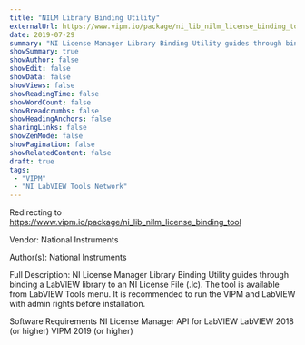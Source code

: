 ```yaml
---
title: "NILM Library Binding Utility"
externalUrl: https://www.vipm.io/package/ni_lib_nilm_license_binding_tool
date: 2019-07-29
summary: "NI License Manager Library Binding Utility guides through binding a LabVIEW library to an NI License File (."
showSummary: true
showAuthor: false
showEdit: false
showData: false
showViews: false
showReadingTime: false
showWordCount: false
showBreadcrumbs: false
showHeadingAnchors: false
sharingLinks: false
showZenMode: false
showPagination: false
showRelatedContent: false
draft: true
tags:
 - "VIPM"
 - "NI LabVIEW Tools Network"
---
```


Redirecting to https://www.vipm.io/package/ni_lib_nilm_license_binding_tool

Vendor: National Instruments

Author(s): National Instruments
 
Full Description:
NI License Manager Library Binding Utility guides through binding a LabVIEW library to an NI License File (.lc).
The tool is available from LabVIEW Tools menu.
It is recommended to run the VIPM and LabVIEW with admin rights before installation.

Software Requirements 
NI License Manager API for LabVIEW
LabVIEW 2018 (or higher)
VIPM 2019 (or higher)